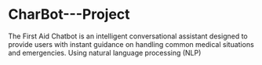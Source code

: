 # CharBot---Project
The First Aid Chatbot is an intelligent conversational assistant designed to provide users with instant guidance on handling common medical situations and emergencies. Using natural language processing (NLP)
